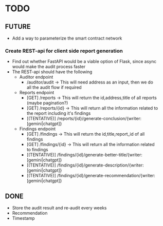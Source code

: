 # TODO

## FUTURE
- Add a way to parameterize the smart contract network

### Create REST-api for client side report generation
- Find out whether FastAPI would be a viable option of Flask, since async would make the audit process faster
- The REST-api should have the following 
    - Auditor endpoint
        - /auditor/audit -> This will need address as an input, then we do all the audit flow if required
    - Reports endpoint
        - [GET] /reports -> This will return the id,address,title of all reports (maybe pagination?)
        - [GET] /reports/{id} -> This will return all the information related to the report including it's findings
        - [(TENTATIVE)] /reports/{id}/generate-conclusion/{writer:[gemini|chatgpt]}
    - Findings endpoint
        - [GET] /findings -> This will return the id,title,report_id of all findings
        - [GET] /findings/{id} -> This will return all the information related to findings
        - [(TENTATIVE)] /findings/{id}/generate-better-title/{writer:[gemini|chatgpt]}
        - [(TENTATIVE)] /findings/{id}/generate-description/{writer:[gemini|chatgpt]}
        - [(TENTATIVE)] /findings/{id}/generate-recommendation/{writer:[gemini|chatgpt]}

## DONE

- Store the audit result and re-audit every weeks
- Recommendation
- Timestamp

